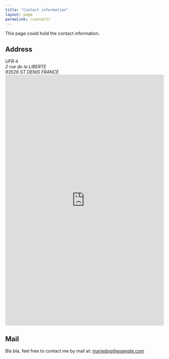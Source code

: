 ```yaml
---
title: "Contact information"
layout: page
permalink: /contact/
---
```


This page could hold the contact information.

## Address

<address>
  UFR 4<br />
  2 rue de la LIBERTE<br />
  93526 ST DENIS FRANCE
</address>

<!-- We migth try a responsive embed for this -->
<iframe src="https://www.google.com/maps/embed?pb=!1m18!1m12!1m3!1d10447.584500106022!2d2.354773456753722!3d48.944919045211655!2m3!1f0!2f0!3f0!3m2!1i1024!2i768!4f13.1!3m3!1m2!1s0x47e6695017810e3d%3A0x95196baf9263e53a!2sUniversity+Paris+8!5e0!3m2!1sen!2sch!4v1529411540178"
width="100%" height="800em" frameborder="0" style="border:0" allowfullscreen></iframe>

<!--
<iframe src="https://www.google.com/maps/embed?pb=!1m18!1m12!1m3!1d10447.584500106022!2d2.354773456753722!3d48.944919045211655!2m3!1f0!2f0!3f0!3m2!1i1024!2i768!4f13.1!3m3!1m2!1s0x47e6695017810e3d%3A0x95196baf9263e53a!2sUniversity+Paris+8!5e0!3m2!1sen!2sch!4v1529411540178"
width="600" height="450" frameborder="0" style="border:0" allowfullscreen></iframe>
-->

## Mail

Bla bla, feel free to contact me by mail at:
<a href="mailto:{{- site.email -}}"><span class="label">mariedog@example.com</span></a>
